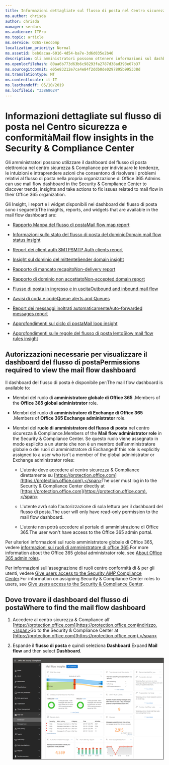 ```yaml
---
title: Informazioni dettagliate sul flusso di posta nel Centro sicurezza e conformità
ms.author: chrisda
author: chrisda
manager: serdars
ms.audience: ITPro
ms.topic: article
ms.service: O365-seccomp
localization_priority: Normal
ms.assetid: beb6acaa-6016-4d54-ba7e-3d6d035e2b46
description: Gli amministratori possono ottenere informazioni sul dashboard del flusso di posta elettronica nel centro sicurezza & Compliance.
ms.openlocfilehash: 80aa6b773d63b6c98293fa2787d38ad393e67b37
ms.sourcegitcommit: e05e83212e7ca4e84f2ddb0de0297895b995338d
ms.translationtype: MT
ms.contentlocale: it-IT
ms.lasthandoff: 05/10/2019
ms.locfileid: "33868624"
---
```

# <a name="mail-flow-insights-in-the-security--compliance-center"></a><span data-ttu-id="2aa74-103">Informazioni dettagliate sul flusso di posta nel Centro sicurezza e conformità</span><span class="sxs-lookup"><span data-stu-id="2aa74-103">Mail flow insights in the Security & Compliance Center</span></span>

<span data-ttu-id="2aa74-104">Gli amministratori possono utilizzare il dashboard del flusso di posta elettronica nel centro sicurezza & Compliance per individuare le tendenze, le intuizioni e intraprendere azioni che consentono di risolvere i problemi relativi al flusso di posta nella propria organizzazione di Office 365.</span><span class="sxs-lookup"><span data-stu-id="2aa74-104">Admins can use mail flow dashboard in the Security & Compliance Center to discover trends, insights and take actions to fix issues related to mail flow in their Office 365 organization.</span></span>

<span data-ttu-id="2aa74-105">Gli Insight, i report e i widget disponibili nel dashboard del flusso di posta sono i seguenti:</span><span class="sxs-lookup"><span data-stu-id="2aa74-105">The insights, reports, and widgets that are available in the mail flow dashboard are:</span></span>

- [<span data-ttu-id="2aa74-106">Rapporto Mappa del flusso di posta</span><span class="sxs-lookup"><span data-stu-id="2aa74-106">Mail flow map report</span></span>](mfi-mail-flow-map-report.md)

- [<span data-ttu-id="2aa74-107">Informazioni sullo stato del flusso di posta del dominio</span><span class="sxs-lookup"><span data-stu-id="2aa74-107">Domain mail flow status insight</span></span>](mfi-domain-mail-flow-status-insight.md)

- [<span data-ttu-id="2aa74-108">Report dei client auth SMTP</span><span class="sxs-lookup"><span data-stu-id="2aa74-108">SMTP Auth clients report</span></span>](mfi-smtp-auth-clients-report.md)

- [<span data-ttu-id="2aa74-109">Insight sul dominio del mittente</span><span class="sxs-lookup"><span data-stu-id="2aa74-109">Sender domain insight</span></span>](mfi-sender-domain-insight.md)

- [<span data-ttu-id="2aa74-110">Rapporto di mancato recapito</span><span class="sxs-lookup"><span data-stu-id="2aa74-110">Non-delivery report</span></span>](mfi-non-delivery-report.md)

- [<span data-ttu-id="2aa74-111">Rapporto di dominio non accettato</span><span class="sxs-lookup"><span data-stu-id="2aa74-111">Non-accepted domain report</span></span>](mfi-non-accepted-domain-report.md)

- [<span data-ttu-id="2aa74-112">Flusso di posta in ingresso e in uscita</span><span class="sxs-lookup"><span data-stu-id="2aa74-112">Outbound and inbound mail flow</span></span>](mfi-outbound-and-inbound-mail-flow.md)

- [<span data-ttu-id="2aa74-113">Avvisi di coda e code</span><span class="sxs-lookup"><span data-stu-id="2aa74-113">Queue alerts and Queues</span></span>](mfi-queue-alerts-and-queues.md)

- [<span data-ttu-id="2aa74-114">Report dei messaggi inoltrati automaticamente</span><span class="sxs-lookup"><span data-stu-id="2aa74-114">Auto-forwarded messages report</span></span>](mfi-auto-forwarded-messages-report.md)

- [<span data-ttu-id="2aa74-115">Approfondimenti sul ciclo di posta</span><span class="sxs-lookup"><span data-stu-id="2aa74-115">Mail loop insight</span></span>](mfi-mail-loop-insight.md)

- [<span data-ttu-id="2aa74-116">Approfondimenti sulle regole del flusso di posta lento</span><span class="sxs-lookup"><span data-stu-id="2aa74-116">Slow mail flow rules insight</span></span>](mfi-slow-mail-flow-rules-insight.md)

## <a name="permissions-required-to-view-the-mail-flow-dashboard"></a><span data-ttu-id="2aa74-117">Autorizzazioni necessarie per visualizzare il dashboard del flusso di posta</span><span class="sxs-lookup"><span data-stu-id="2aa74-117">Permissions required to view the mail flow dashboard</span></span>

<span data-ttu-id="2aa74-118">Il dashboard del flusso di posta è disponibile per:</span><span class="sxs-lookup"><span data-stu-id="2aa74-118">The mail flow dashboard is available to:</span></span>

- <span data-ttu-id="2aa74-119">Membri del ruolo di **amministratore globale di Office 365** .</span><span class="sxs-lookup"><span data-stu-id="2aa74-119">Members of the **Office 365 global administrator** role.</span></span>

- <span data-ttu-id="2aa74-120">Membri del ruolo di **amministratore di Exchange di Office 365** .</span><span class="sxs-lookup"><span data-stu-id="2aa74-120">Members of **Office 365 Exchange administrator** role.</span></span>

- <span data-ttu-id="2aa74-121">Membri del **ruolo di amministratore del flusso di posta** nel centro sicurezza & Compliance.</span><span class="sxs-lookup"><span data-stu-id="2aa74-121">Members of the **Mail flow administrator role** in the Security & Compliance Center.</span></span> <span data-ttu-id="2aa74-122">Se questo ruolo viene assegnato in modo esplicito a un utente che non è un membro dell'amministratore globale o dei ruoli di amministratore di Exchange:</span><span class="sxs-lookup"><span data-stu-id="2aa74-122">If this role is explicitly assigned to a user who isn't a member of the global administrator or Exchange administrator roles:</span></span>

  - <span data-ttu-id="2aa74-123">L'utente deve accedere al centro sicurezza & Compliance direttamente su [https://protection.office.com](https://protection.office.com).</span><span class="sxs-lookup"><span data-stu-id="2aa74-123">The user must log in to the Security & Compliance Center directly at [https://protection.office.com](https://protection.office.com).</span></span>

  - <span data-ttu-id="2aa74-124">L'utente avrà solo l'autorizzazione di sola lettura per il dashboard del flusso di posta.</span><span class="sxs-lookup"><span data-stu-id="2aa74-124">The user will only have read-only permission to the mail flow dashboard.</span></span>

  - <span data-ttu-id="2aa74-125">L'utente non potrà accedere al portale di amministrazione di Office 365.</span><span class="sxs-lookup"><span data-stu-id="2aa74-125">The user won't have access to the Office 365 admin portal.</span></span>

<span data-ttu-id="2aa74-126">Per ulteriori informazioni sul ruolo amministratore globale di Office 365, vedere [informazioni sui ruoli di amministratore di office 365](https://docs.microsoft.com/office365/admin/add-users/about-admin-roles).</span><span class="sxs-lookup"><span data-stu-id="2aa74-126">For more information about the Office 365 global administrator role, see [About Office 365 admin roles](https://docs.microsoft.com/office365/admin/add-users/about-admin-roles).</span></span>

<span data-ttu-id="2aa74-127">Per informazioni sull'assegnazione di ruoli centro conformità di & per gli utenti, vedere [Give users access to the Security _AMP_ Compliance Center](https://docs.microsoft.com/office365/securitycompliance/grant-access-to-the-security-and-compliance-center).</span><span class="sxs-lookup"><span data-stu-id="2aa74-127">For information on assigning Security & Compliance Center roles to users, see [Give users access to the Security & Compliance Center](https://docs.microsoft.com/office365/securitycompliance/grant-access-to-the-security-and-compliance-center).</span></span>

## <a name="where-to-find-the-mail-flow-dashboard"></a><span data-ttu-id="2aa74-128">Dove trovare il dashboard del flusso di posta</span><span class="sxs-lookup"><span data-stu-id="2aa74-128">Where to find the mail flow dashboard</span></span>

1. <span data-ttu-id="2aa74-129">Accedere al centro sicurezza & Compliance all' [https://protection.office.com](https://protection.office.com)indirizzo.</span><span class="sxs-lookup"><span data-stu-id="2aa74-129">Go to the Security & Compliance Center at [https://protection.office.com](https://protection.office.com).</span></span>

2. <span data-ttu-id="2aa74-130">Espande il **flusso di posta** e quindi seleziona **Dashboard**.</span><span class="sxs-lookup"><span data-stu-id="2aa74-130">Expand **Mail flow** and then select **Dashboard**.</span></span>

   ![Dashboard del flusso di posta nel centro conformità & sicurezza di Office 365](media/mail-flow-dashboard-v2.png)
